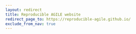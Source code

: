 ```yaml
---
layout: redirect
title: Reproducible AGILE website
redirect_page_to: https://reproducible-agile.github.io/
exclude_from_nav: true
---
```

